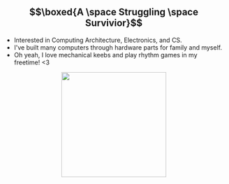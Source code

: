 ## $$\boxed{A \space Struggling \space Survivior}$$
- Interested in Computing Architecture, Electronics, and CS.
- I've built many computers through hardware parts for family and myself.
- Oh yeah, I love mechanical keebs and play rhythm games in my freetime! <3

<div id="header" align="center">
  <img src="https://i.giphy.com/media/v1.Y2lkPTc5MGI3NjExNHFrd2R0bDdzZXcyMWlocjIyZDh4bzZ2NnQwZHBzaWI3M2g5ZXZ4dCZlcD12MV9pbnRlcm5hbF9naWZfYnlfaWQmY3Q9Zw/M8ubTcdyKsJAj5DsLC/giphy.gif" width="240"/>
</div>

